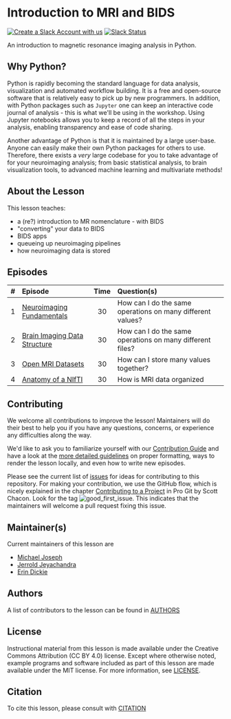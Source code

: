# Introduction to MRI and BIDS

[![Create a Slack Account with us][create_slack_svg]][slack_heroku_invite]
[![Slack Status][slack_channel_status]][slack_channel_url]

An introduction to magnetic resonance imaging analysis in Python.

## Why Python?

Python is rapidly becoming the standard language for data analysis, visualization and automated workflow building. It is a free and open-source software that is relatively easy to pick up by new programmers. In addition, with Python packages such as `Jupyter` one can keep an interactive code journal of analysis - this is what we'll be using in the workshop. Using Jupyter notebooks allows you to keep a record of all the steps in your analysis, enabling transparency and ease of code sharing.

Another advantage of Python is that it is maintained by a large user-base. Anyone can easily make their own Python packages for others to use. Therefore, there exists a *very* large codebase for you to take advantage of for your neuroimaging analysis; from basic statistical analysis, to brain visualization tools, to advanced machine learning and multivariate methods!

## About the Lesson

This lesson teaches:
- a (re?) introduction to MR nomenclature - with BIDS
- "converting" your data to BIDS
- BIDS apps
- queueing up neuroimaging pipelines
- how neuroimaging data is stored

## Episodes

| # |  Episode | Time | Question(s) |
|--:|:---------|:----:|:------------|
| 1 | [Neuroimaging Fundamentals][episode01] | 30 | How can I do the same operations on many different values? |
| 2 | [Brain Imaging Data Structure][episode02] | 30 | How can I do the same operations on many different files? |
| 3 | [Open MRI Datasets][episode03] | 30 | How can I store many values together? |
| 4 | [Anatomy of a NIfTI][episode04] | 30 | How is MRI data organized |

## Contributing

We welcome all contributions to improve the lesson! Maintainers will do their best to help you if you have any
questions, concerns, or experience any difficulties along the way.

We'd like to ask you to familiarize yourself with our [Contribution Guide](CONTRIBUTING.md) and have a look at
the [more detailed guidelines][lesson-example] on proper formatting, ways to render the lesson locally, and even
how to write new episodes.

Please see the current list of [issues][link_issues] for ideas for contributing to this
repository. For making your contribution, we use the GitHub flow, which is
nicely explained in the chapter [Contributing to a Project](http://git-scm.com/book/en/v2/GitHub-Contributing-to-a-Project) in Pro Git
by Scott Chacon.
Look for the tag ![good_first_issue](https://img.shields.io/badge/-good%20first%20issue-gold.svg). This indicates that the maintainers will welcome a pull request fixing this issue.

## Maintainer(s)

Current maintainers of this lesson are

* [Michael Joseph][michael_joseph]
* [Jerrold Jeyachandra][jerrold_jeyachandra]
* [Erin Dickie][erin_dickie]

## Authors

A list of contributors to the lesson can be found in [AUTHORS](AUTHORS)

## License

Instructional material from this lesson is made available under the Creative
Commons Attribution (CC BY 4.0) license. Except where otherwise noted, example
programs and software included as part of this lesson are made available under
the MIT license. For more information, see [LICENSE](LICENSE.md).

## Citation

To cite this lesson, please consult with [CITATION](CITATION)

[create_slack_svg]: https://img.shields.io/badge/Create_Slack_Account-The_Carpentries-071159.svg
[slack_heroku_invite]: https://swc-slack-invite.herokuapp.com
[slack_channel_status]: https://img.shields.io/badge/Slack_Channel-neuroimaging-E01563.svg
[slack_channel_url]: https://swcarpentry.slack.com/messages/CCJBHKCHZ
[episode01]: https://conp-pcno-training.github.io/SDC-BIDS-IntroMRI/01-neuroimaging-fundamentals/index.html
[episode02]: https://conp-pcno-training.github.io/SDC-BIDS-IntroMRI/02-brain-imaging-data-structure/index.html
[episode03]: https://conp-pcno-training.github.io/SDC-BIDS-IntroMRI/03-open-mri-datasets/index.html
[episode04]: https://conp-pcno-training.github.io/SDC-BIDS-IntroMRI/04-anatomy-of-nifti/index.html
[lesson-example]: https://carpentries.github.io/lesson-example
[link_issues]: https://github.com/conp-pcno-training/SDC-BIDS-IntroMRI/issues
[michael_joseph]: https://github.com/josephmje
[jerrold_jeyachandra]: https://github.com/jerdra
[erin_dickie]: https://github.com/edickie
